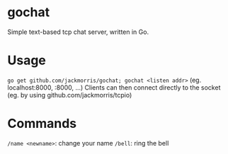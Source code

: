 # gochat
Simple text-based tcp chat server, written in Go.

# Usage
`go get github.com/jackmorris/gochat; gochat <listen addr>` (eg. localhost:8000, :8000, ...)
Clients can then connect directly to the socket (eg. by using github.com/jackmorris/tcpio)

# Commands
`/name <newname>`: change your name
`/bell`: ring the bell
